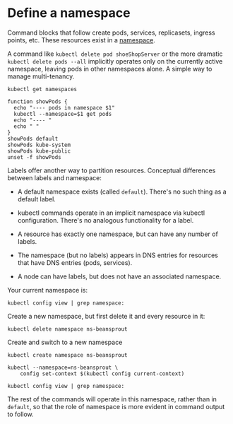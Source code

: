 # Define a namespace

[namespace]: https://kubernetes.io/docs/concepts/overview/working-with-objects/namespaces

Command blocks that follow create pods, services,
replicasets, ingress points, etc.  These resources
exist in a [namespace].

A command like `kubectl delete pod shoeShopServer` or
the more dramatic `kubectl delete pods --all`
implicitly operates only on the currently active
namespace, leaving pods in other namespaces alone.  A
simple way to manage multi-tenancy.

<!-- @getNamespaces -->
```
kubectl get namespaces
```

<!-- @getPodsInDifferentNamespaces -->
```
function showPods {
  echo "---- pods in namespace $1"
  kubectl --namespace=$1 get pods
  echo "---- "
  echo " "
}
showPods default
showPods kube-system
showPods kube-public
unset -f showPods
```

Labels offer another way to partition resources.
Conceptual differences between labels and namespace:

* A default namespace exists (called
  `default`). There's no such thing as a default label.

* kubectl commands operate in an implicit namespace via
  kubectl configuration.  There's no analogous
  functionality for a label.

* A resource has exactly one namespace, but can have
  any number of labels.

* The namespace (but no labels) appears in DNS entries
  for resources that have DNS entries (pods, services).

* A node can have labels, but does not have an
  associated namespace.


Your current namespace is:
<!-- @viewNamespace -->
```
kubectl config view | grep namespace:
```

Create a new namespace, but first delete it and every
resource in it:

<!-- @deleteNamespace -->
```
kubectl delete namespace ns-beansprout
```

Create and switch to a new namespace
<!-- @createNamespace -->
```
kubectl create namespace ns-beansprout
```

<!-- @changeDefaultNamespace -->
```
kubectl --namespace=ns-beansprout \
    config set-context $(kubectl config current-context)
```

<!-- @viewNamespace -->
```
kubectl config view | grep namespace:
```

The rest of the commands will operate in this
namespace, rather than in `default`, so that the role
of namespace is more evident in command output
to follow.

